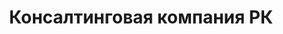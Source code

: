 --- 
title: "Консалтинговая компания РК" 
site: "http://www.rc.biz.ua" 
town: "Севастополь" 
tel: ["+38(0692)54-23-31"] 
address: "Россия, АР Крым, г.Севастополь, ул. Большая Морская/Шмидта, 52/2" 
mail: "office@rc.biz.ua" 
--- 